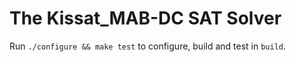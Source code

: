The Kissat_MAB-DC SAT Solver
=====================

Run `./configure && make test` to configure, build and test in `build`.
